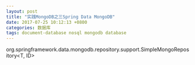 ```yaml
---
layout: post
title: "实践MongoDB之三Spring Data MongoDB"
date: 2017-07-25 10:12:13 +0800
categories: 数据库
tags: document-database nosql mongodb database
---
```


org.springframework.data.mongodb.repository.support.SimpleMongoRepository<T, ID>